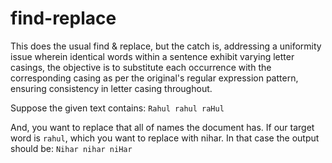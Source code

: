 # find-replace
This does the usual find &amp; replace, but the catch is, addressing a uniformity issue wherein identical words within a sentence exhibit varying letter casings, the objective is to substitute each occurrence with the corresponding casing as per the original's regular expression pattern, ensuring consistency in letter casing throughout.


Suppose the given text contains:
``
Rahul
rahul
raHul
``

And, you want to replace that all of names the document has. If our target word is `rahul`, which you want to replace with nihar. In that case the output should be:
``
Nihar
nihar
niHar
``

